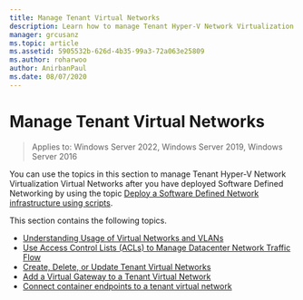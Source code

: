 ```yaml
---
title: Manage Tenant Virtual Networks
description: Learn how to manage Tenant Hyper-V Network Virtualization Virtual Networks after you have deployed Software Defined Networking.
manager: grcusanz
ms.topic: article
ms.assetid: 5905532b-626d-4b35-99a3-72a063e25809
ms.author: roharwoo
author: AnirbanPaul
ms.date: 08/07/2020
---
```

# Manage Tenant Virtual Networks

>Applies to: Windows Server 2022, Windows Server 2019, Windows Server 2016

You can use the topics in this section to manage Tenant Hyper-V Network Virtualization Virtual Networks after you have deployed Software Defined Networking by using the topic [Deploy a Software Defined Network infrastructure using scripts](../../sdn/deploy/Deploy-a-Software-Defined-Network-infrastructure-using-scripts.md).

This section contains the following topics.

- [Understanding Usage of Virtual Networks and VLANs](Understanding-Usage-of-Virtual-Networks-and-VLANs.md)
- [Use Access Control Lists (ACLs) to Manage Datacenter Network Traffic Flow](/azure-stack/hci/manage/use-datacenter-firewall-powershell)
- [Create, Delete, or Update Tenant Virtual Networks](Create,-Delete,-or-Update-Tenant-Virtual-Networks.md)
- [Add a Virtual Gateway to a Tenant Virtual Network](Add-a-Virtual-Gateway-to-a-Tenant-Virtual-Network.md)
- [Connect container endpoints to a tenant virtual network](Connect-container-endpoints-to-a-Tenant-Virtual-Network.md)
